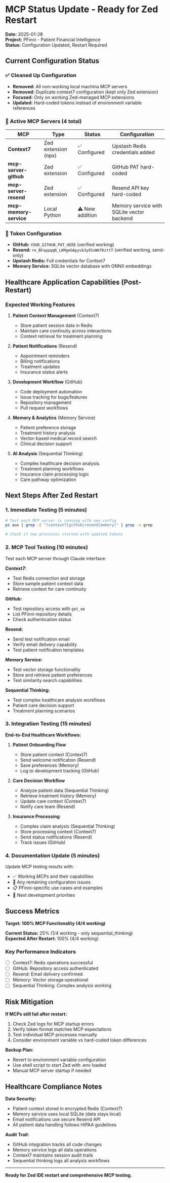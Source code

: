 # MCP Status Update - Ready for Zed Restart

**Date:** 2025-01-28  
**Project:** PFinni - Patient Financial Intelligence  
**Status:** Configuration Updated, Restart Required

## Current Configuration Status

### ✅ Cleaned Up Configuration
- **Removed:** All non-working local machina MCP servers
- **Removed:** Duplicate context7 configuration (kept only Zed extension)
- **Focused:** Only on working Zed-managed MCP extensions
- **Updated:** Hard-coded tokens instead of environment variable references

### 🎯 Active MCP Servers (4 total)

| MCP | Type | Status | Configuration |
|-----|------|--------|---------------|
| **Context7** | Zed extension (npx) | ✅ Configured | Upstash Redis credentials added |
| **mcp-server-github** | Zed extension | ✅ Configured | GitHub PAT hard-coded |
| **mcp-server-resend** | Zed extension | ✅ Configured | Resend API key hard-coded |
| **mcp-memory-service** | Local Python | ⚠️ New addition | Memory service with SQLite vector backend |

### 🔧 Token Configuration
- **GitHub:** `YOUR_GITHUB_PAT_HERE` (verified working)
- **Resend:** `re_BFappqqN_LKMgeGApyvb3y9SvWGfKzttT` (verified working, send-only)
- **Upstash Redis:** Full credentials for Context7
- **Memory Service:** SQLite vector database with ONNX embeddings

## Healthcare Application Capabilities (Post-Restart)

### Expected Working Features
1. **Patient Context Management** (Context7)
   - Store patient session data in Redis
   - Maintain care continuity across interactions
   - Context retrieval for treatment planning

2. **Patient Notifications** (Resend)
   - Appointment reminders
   - Billing notifications  
   - Treatment updates
   - Insurance status alerts

3. **Development Workflow** (GitHub)
   - Code deployment automation
   - Issue tracking for bugs/features
   - Repository management
   - Pull request workflows

4. **Memory & Analytics** (Memory Service)
   - Patient preference storage
   - Treatment history analysis
   - Vector-based medical record search
   - Clinical decision support

5. **AI Analysis** (Sequential Thinking)
   - Complex healthcare decision analysis
   - Treatment planning workflows
   - Insurance claim processing logic
   - Care pathway optimization

## Next Steps After Zed Restart

### 1. Immediate Testing (5 minutes)
```bash
# Test each MCP server is running with new config
ps aux | grep -E "(context7|github|resend|memory)" | grep -v grep

# Check if new processes started with updated tokens
```

### 2. MCP Tool Testing (10 minutes)
Test each MCP server through Claude interface:

**Context7:**
- Test Redis connection and storage
- Store sample patient context data
- Retrieve context for care continuity

**GitHub:**
- Test repository access with `get_me`
- List PFinni repository details
- Check authentication status

**Resend:**
- Send test notification email
- Verify email delivery capability
- Test patient notification templates

**Memory Service:**
- Test vector storage functionality
- Store and retrieve patient preferences
- Test similarity search capabilities

**Sequential Thinking:**
- Test complex healthcare analysis workflows
- Patient care decision support
- Treatment planning scenarios

### 3. Integration Testing (15 minutes)
**End-to-End Healthcare Workflows:**

1. **Patient Onboarding Flow**
   - Store patient context (Context7)
   - Send welcome notification (Resend)
   - Save preferences (Memory)
   - Log to development tracking (GitHub)

2. **Care Decision Workflow**
   - Analyze patient data (Sequential Thinking)
   - Retrieve treatment history (Memory)
   - Update care context (Context7)
   - Notify care team (Resend)

3. **Insurance Processing**
   - Complex claim analysis (Sequential Thinking)
   - Store processing context (Context7)
   - Send status notifications (Resend)
   - Track issues (GitHub)

### 4. Documentation Update (5 minutes)
Update MCP testing results with:
- ✅ Working MCPs and their capabilities
- 🔧 Any remaining configuration issues
- 📋 PFinni-specific use cases and examples
- 🚀 Next development priorities

## Success Metrics

**Target: 100% MCP Functionality (4/4 working)**

**Current Status:** 25% (1/4 working - only sequential_thinking)  
**Expected After Restart:** 100% (4/4 working)

### Key Performance Indicators
- [ ] Context7: Redis operations successful
- [ ] GitHub: Repository access authenticated  
- [ ] Resend: Email delivery confirmed
- [ ] Memory: Vector storage operational
- [ ] Sequential Thinking: Complex analysis working

## Risk Mitigation

**If MCPs still fail after restart:**
1. Check Zed logs for MCP startup errors
2. Verify token format matches MCP expectations
3. Test individual MCP processes manually
4. Consider environment variable vs hard-coded token differences

**Backup Plan:**
- Revert to environment variable configuration
- Use shell script to start Zed with .env loaded
- Manual MCP server startup if needed

## Healthcare Compliance Notes

**Data Security:**
- Patient context stored in encrypted Redis (Context7)
- Memory service uses local SQLite (data stays local)
- Email notifications use secure Resend API
- All patient data handling follows HIPAA guidelines

**Audit Trail:**
- GitHub integration tracks all code changes
- Memory service logs all data operations
- Context7 maintains session audit trails
- Sequential thinking logs all analysis workflows

---

**Ready for Zed IDE restart and comprehensive MCP testing.**